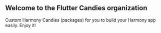 ## Welcome to the Flutter Candies organization

Custom Harmony Candies (packages) for you to build your Harmony app easily. Enjoy it!
